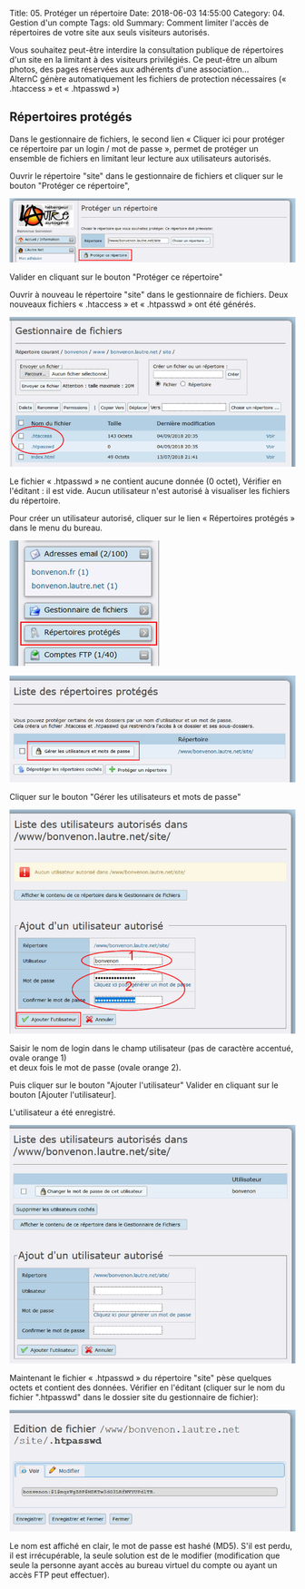 Title: 05. Protéger un répertoire 
Date: 2018-06-03 14:55:00 
Category: 04. Gestion d'un compte
Tags: old
Summary: Comment limiter l'accès de répertoires de votre site aux seuls visiteurs autorisés.  

Vous souhaitez peut-être interdire la consultation publique de répertoires d'un site en la limitant à des visiteurs privilégiés. Ce peut-être un album photos, des pages réservées aux adhérents d'une association...  
AlternC génère automatiquement les fichiers de protection nécessaires (« .htaccess » et « .htpasswd »)

## Répertoires protégés

Dans le gestionnaire de fichiers, le second lien « Cliquer ici pour protéger ce répertoire par un login / mot de passe », permet de protéger un ensemble de fichiers en limitant leur lecture aux utilisateurs autorisés.

Ouvrir le répertoire "site" dans le gestionnaire de fichiers et cliquer sur le bouton "Protéger ce répertoire",

![](../img/rep_protege1.jpg)

Valider en cliquant sur le bouton "Protéger ce répertoire"

Ouvrir à nouveau le répertoire "site" dans le gestionnaire de fichiers.
Deux nouveaux fichiers « .htaccess » et « .htpasswd » ont été générés.  

![](../img/rep_protege2.jpg)  

Le fichier « .htpasswd » ne contient aucune donnée (0 octet), Vérifier en l'éditant : il est vide. Aucun utilisateur n'est autorisé à visualiser les fichiers du répertoire.

Pour créer un utilisateur autorisé, cliquer sur le lien « Répertoires protégés » dans le menu du bureau.  


![](../img/rep_protege4.jpg)  

![](../img/rep_protege3.jpg)  

Cliquer sur le bouton "Gérer les utilisateurs et mots de passe"

![](../img/rep_protege5.jpg)

Saisir le nom de login dans le champ utilisateur (pas de caractère accentué, ovale orange 1)  
et deux fois le mot de passe (ovale orange 2).

Puis cliquer sur le bouton "Ajouter l'utilisateur"   Valider en cliquant sur le bouton [Ajouter l'utilisateur].

L'utilisateur a été enregistré.

![](../img/rep_protege6.jpg)  

Maintenant le fichier « .htpasswd » du répertoire "site" pèse quelques octets et contient des données. Vérifier en l'éditant (cliquer sur le nom du fichier ".htpasswd" dans le dossier site du gestionnaire de fichier):

![](../img/rep_protege8.jpg)

Le nom est affiché en clair, le mot de passe est hashé (MD5). S'il est perdu, il est irrécupérable, la seule solution est de le modifier (modification que seule la personne ayant accès au bureau virtuel du compte ou ayant un accès FTP peut effectuer).
